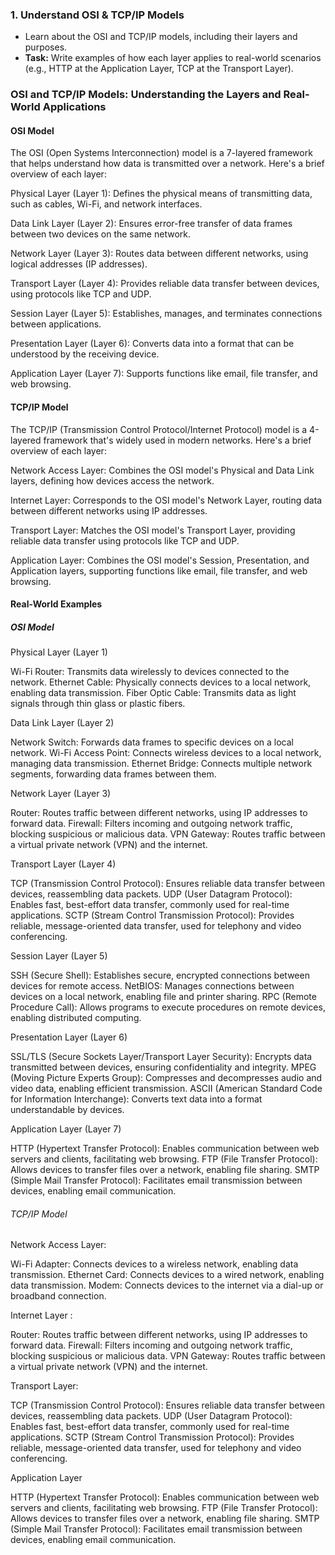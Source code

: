 ### 1. **Understand OSI & TCP/IP Models**
- Learn about the OSI and TCP/IP models, including their layers and purposes.
- **Task:** Write examples of how each layer applies to real-world scenarios (e.g., HTTP at the Application Layer, TCP at the Transport Layer).

### OSI and TCP/IP Models: Understanding the Layers and Real-World Applications
#### OSI Model
The OSI (Open Systems Interconnection) model is a 7-layered framework that helps understand how data is transmitted over a network. Here's a brief overview of each layer:

Physical Layer (Layer 1): Defines the physical means of transmitting data, such as cables, Wi-Fi, and network interfaces.

Data Link Layer (Layer 2): Ensures error-free transfer of data frames between two devices on the same network.

Network Layer (Layer 3): Routes data between different networks, using logical addresses (IP addresses).

Transport Layer (Layer 4): Provides reliable data transfer between devices, using protocols like TCP and UDP.

Session Layer (Layer 5): Establishes, manages, and terminates connections between applications.

Presentation Layer (Layer 6): Converts data into a format that can be understood by the receiving device.

Application Layer (Layer 7): Supports functions like email, file transfer, and web browsing.

#### TCP/IP Model
The TCP/IP (Transmission Control Protocol/Internet Protocol) model is a 4-layered framework that's widely used in modern networks. Here's a brief overview of each layer:

Network Access Layer: Combines the OSI model's Physical and Data Link layers, defining how devices access the network.

Internet Layer: Corresponds to the OSI model's Network Layer, routing data between different networks using IP addresses.

Transport Layer: Matches the OSI model's Transport Layer, providing reliable data transfer using protocols like TCP and UDP.

Application Layer: Combines the OSI model's Session, Presentation, and Application layers, supporting functions like email, file transfer, and web browsing.

#### Real-World Examples

##### OSI Model
Physical Layer (Layer 1)

Wi-Fi Router: Transmits data wirelessly to devices connected to the network.
Ethernet Cable: Physically connects devices to a local network, enabling data transmission.
Fiber Optic Cable: Transmits data as light signals through thin glass or plastic fibers.

Data Link Layer (Layer 2)

Network Switch: Forwards data frames to specific devices on a local network.
Wi-Fi Access Point: Connects wireless devices to a local network, managing data transmission.
Ethernet Bridge: Connects multiple network segments, forwarding data frames between them.

Network Layer (Layer 3)

Router: Routes traffic between different networks, using IP addresses to forward data.
Firewall: Filters incoming and outgoing network traffic, blocking suspicious or malicious data.
VPN Gateway: Routes traffic between a virtual private network (VPN) and the internet.

Transport Layer (Layer 4)

TCP (Transmission Control Protocol): Ensures reliable data transfer between devices, reassembling data packets.
UDP (User Datagram Protocol): Enables fast, best-effort data transfer, commonly used for real-time applications.
SCTP (Stream Control Transmission Protocol): Provides reliable, message-oriented data transfer, used for telephony and video conferencing.

Session Layer (Layer 5)

SSH (Secure Shell): Establishes secure, encrypted connections between devices for remote access.
NetBIOS: Manages connections between devices on a local network, enabling file and printer sharing.
RPC (Remote Procedure Call): Allows programs to execute procedures on remote devices, enabling distributed computing.

Presentation Layer (Layer 6)

SSL/TLS (Secure Sockets Layer/Transport Layer Security): Encrypts data transmitted between devices, ensuring confidentiality and integrity.
MPEG (Moving Picture Experts Group): Compresses and decompresses audio and video data, enabling efficient transmission.
ASCII (American Standard Code for Information Interchange): Converts text data into a format understandable by devices.

Application Layer (Layer 7)

HTTP (Hypertext Transfer Protocol): Enables communication between web servers and clients, facilitating web browsing.
FTP (File Transfer Protocol): Allows devices to transfer files over a network, enabling file sharing.
SMTP (Simple Mail Transfer Protocol): Facilitates email transmission between devices, enabling email communication.

###### TCP/IP Model
Network Access Layer:

Wi-Fi Adapter: Connects devices to a wireless network, enabling data transmission.
Ethernet Card: Connects devices to a wired network, enabling data transmission.
Modem: Connects devices to the internet via a dial-up or broadband connection.

Internet Layer :

Router: Routes traffic between different networks, using IP addresses to forward data.
Firewall: Filters incoming and outgoing network traffic, blocking suspicious or malicious data.
VPN Gateway: Routes traffic between a virtual private network (VPN) and the internet.

Transport Layer:

TCP (Transmission Control Protocol): Ensures reliable data transfer between devices, reassembling data packets.
UDP (User Datagram Protocol): Enables fast, best-effort data transfer, commonly used for real-time applications.
SCTP (Stream Control Transmission Protocol): Provides reliable, message-oriented data transfer, used for telephony and video conferencing.

Application Layer

HTTP (Hypertext Transfer Protocol): Enables communication between web servers and clients, facilitating web browsing.
FTP (File Transfer Protocol): Allows devices to transfer files over a network, enabling file sharing.
SMTP (Simple Mail Transfer Protocol): Facilitates email transmission between devices, enabling email communication.

